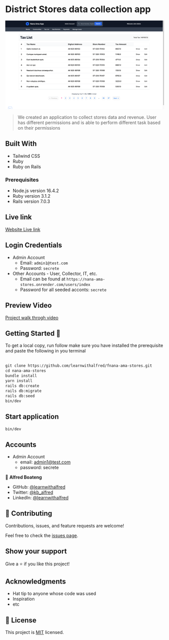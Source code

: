 # District Stores data collection app

![Nana Ama](app/assets/images/nana_ama.png)

> We created an application to collect stores data and revenue. User has different permissions and is able to perform different task based on their permissions

## Built With

- Tailwind CSS
- Ruby
- Ruby on Rails

### Prerequisites

- Node.js version 16.4.2
- Ruby version 3.1.2
- Rails version 7.0.3


## Live link

[Website Live link](https://nana-ama-stores.onrender.com)


## Login Credentials

- Admin Account
  - Email: `admin1@test.com`
  - Password: `secrete`
- Other Accounts - User, Collector, IT, etc.
  - Email can be found at `https://nana-ama-stores.onrender.com/users/index`
  - Password for all seeded acconts: `secrete`

## Preview Video

[Project walk throgh video](https://youtu.be/BmYaJRVheeM)

## Getting Started 🙌

To get a local copy, run follow make sure you have installed the prerequisite and paste the following in you terminal

```

git clone https://github.com/learnwithalfred/fnana-ama-stores.git
cd nana-ama-stores
bundle install
yarn install
rails db:create
rails db:migrate
rails db:seed
bin/dev

```

## Start application

`bin/dev`


## Accounts

- Admin Account
  - email: admin1@test.com
  - password: secrete

👤 **Alfred Boateng**

- GitHub: [@learnwithalfred](https://github.com/learnwithalfred)
- Twitter: [@kb_alfred](https://twitter.com/kb_alfred)
- LinkedIn: [@learnwithalfred](https://www.linkedin.com/in/learnwithalfred/)

## 🤝 Contributing

Contributions, issues, and feature requests are welcome!

Feel free to check the [issues page](../../issues/).

## Show your support

Give a ⭐️ if you like this project!

## Acknowledgments

- Hat tip to anyone whose code was used
- Inspiration
- etc

## 📝 License

This project is [MIT](./LICENSE) licensed.
